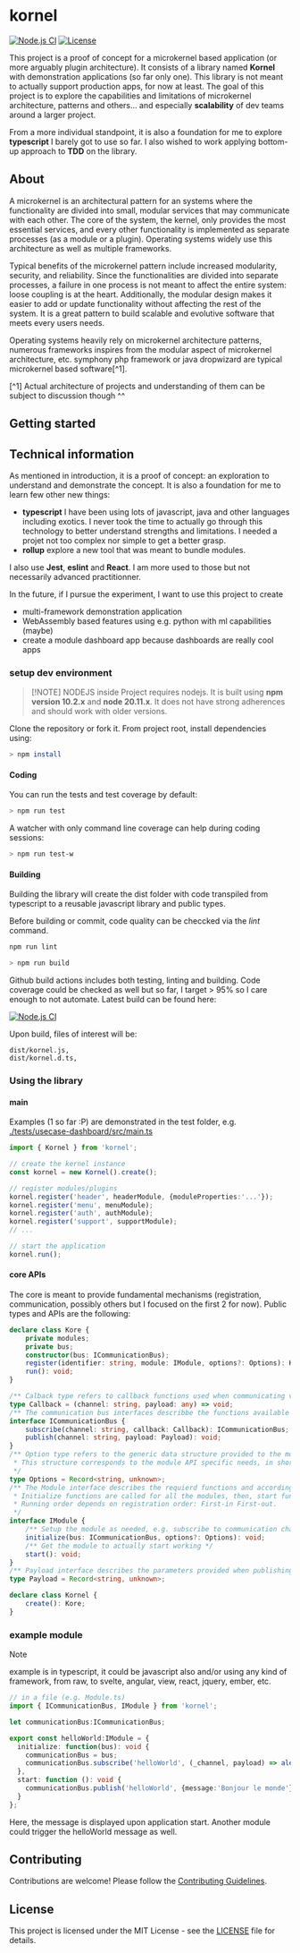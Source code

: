 # kornel

[![Node.js CI](https://github.com/gigacool/kornel/actions/workflows/node.js.yml/badge.svg?branch=main)](https://github.com/gigacool/kornel/actions/workflows/node.js.yml)
[![License](https://img.shields.io/badge/license-MIT-blue.svg)](https://opensource.org/licenses/MIT)

This project is a proof of concept for a microkernel based application (or more arguably plugin architecture). It consists of a library named **Kornel** with demonstration applications (so far only one). This library is not meant to actually support production apps, for now at least. 
The goal of this project is to explore the capabilities and limitations of microkernel architecture, patterns and others... and especially **scalability** of dev teams around a larger project.

From a more individual standpoint, it is also a foundation for me to explore **typescript** I barely got to use so far. I also wished to work applying bottom-up approach to **TDD** on the library. 

## About

A microkernel is an architectural pattern for an systems where the functionality are divided into small, modular services that may communicate with each other. The core of the system, the kernel, only provides the most essential services, and every other functionality is implemented as separate processes (as a module or a plugin). Operating systems widely use this architecture as well as multiple frameworks. 

Typical benefits of the microkernel pattern include increased modularity, security, and reliability. Since the functionalities are divided into separate processes, a failure in one process is not meant to affect the entire system: loose coupling is at the heart. Additionally, the modular design makes it easier to add or update functionality without affecting the rest of the system. It is a great pattern to build scalable and evolutive software that meets every users needs. 

Operating systems heavily rely on microkernel architecture patterns, numerous frameworks inspires from the modular aspect of microkernel architecture, etc. symphony php framework or java dropwizard are typical microkernel based software[^1]. 

[^1] Actual architecture of projects and understanding of them can be subject to discussion though ^^ 

## Getting started 

## Technical information

As mentioned in introduction, it is a proof of concept: an exploration to understand and demonstrate the concept. It is also a foundation for me to learn few other new things: 
- **typescript** I have been using lots of javascript, java and other languages including exotics. I never took the time to actually go through this technology to better understand strengths and limitations. I needed a projet not too complex nor simple to get a better grasp.
- **rollup** explore a new tool that was meant to bundle modules. 

I also use **Jest**, **eslint** and **React**. I am more used to those but not necessarily advanced practitionner.

In the future, if I pursue the experiment, I want to use this project to create 
- multi-framework demonstration application
- WebAssembly based features using e.g. python with ml capabilities (maybe)
- create a module dashboard app because dashboards are really cool apps 

### setup dev environment

> [!NOTE] NODEJS inside
> Project requires nodejs. It is built using **npm version 10.2.x** and **node 20.11.x**. It does not have strong adherences and should work with older versions.

Clone the repository or fork it. From project root, install dependencies using:

```bash 
> npm install 
```

#### Coding

You can run the tests and test coverage by default: 

```bash 
> npm run test
```

A watcher with only command line coverage can help during coding sessions:

```bash 
> npm run test-w
```

#### Building

Building the library will create the dist folder with code transpiled from typescript to a reusable javascript library and public types. 

Before building or commit, code quality can be checcked via the *lint* command.

```bash
npm run lint
```

```bash 
> npm run build
```

Github build actions includes both testing, linting and building. Code coverage could be checked as well but so far, I target > 95% so I care enough to not automate. Latest build can be found here: 

[![Node.js CI](https://github.com/gigacool/kornel/actions/workflows/node.js.yml/badge.svg?branch=main)](https://github.com/gigacool/kornel/actions/workflows/node.js.yml)


Upon build, files of interest will be:

```
dist/kornel.js,
dist/kornel.d.ts, 
```

### Using the library

#### main

Examples (1 so far :P) are demonstrated in the test folder, e.g. [./tests/usecase-dashboard/src/main.ts](./tests/usecase-dashboard/src/main.ts)

```typescript
import { Kornel } from 'kornel';

// create the kernel instance 
const kornel = new Kornel().create();

// register modules/plugins 
kornel.register('header', headerModule, {moduleProperties:'...'});
kornel.register('menu', menuModule);
kornel.register('auth', authModule);
kornel.register('support', supportModule);
// ... 

// start the application
kornel.run();
```

#### core APIs
The core is meant to provide fundamental mechanisms (registration, communication, possibly others but I focused on the first 2 for now). Public types and APIs are the following: 

```typescript
declare class Kore {
    private modules;
    private bus;
    constructor(bus: ICommunicationBus);
    register(identifier: string, module: IModule, options?: Options): Kore;
    run(): void;
}

/** Calback type refers to callback functions used when communicating via the communication bus */
type Callback = (channel: string, payload: any) => void;
/** The communication bus interfaces describbe the functions available to subscribe to, and publish messages. */
interface ICommunicationBus {
    subscribe(channel: string, callback: Callback): ICommunicationBus;
    publish(channel: string, payload: Payload): void;
}
/** Option type refers to the generic data structure provided to the module while initializing.
 * This structure corresponds to the module API specific needs, in short, the options needed to make it work.
 */
type Options = Record<string, unknown>;
/** The Module interface describes the requierd functions and according signatures.
 * Initialize functions are called for all the modules, then, start functions are called as well.
 * Running order depends on registration order: First-in First-out.
 */
interface IModule {
    /** Setup the module as needed, e.g. subscribe to communication channels, load options, fetch data, etc.*/
    initialize(bus: ICommunicationBus, options?: Options): void;
    /** Get the module to actually start working */
    start(): void;
}
/** Payload interface describes the parameters provided when publishing a message */
type Payload = Record<string, unknown>;

declare class Kornel {
    create(): Kore;
}
```

### example module 

> [!NOTE]
> example is in typescript, it could be javascript also and/or using any kind of framework, from raw, to svelte, angular, view, react, jquery, ember, etc. 

``` typescript
// in a file (e.g. Module.ts)
import { ICommunicationBus, IModule } from 'kornel';

let communicationBus:ICommunicationBus;

export const helloWorld:IModule = {
  initialize: function(bus): void {
    communicationBus = bus;
    communicationBus.subscribe('helloWorld', (_channel, payload) => alert(payload.message));
  },
  start: function (): void {
    communicationBus.publish('helloWorld', {message:'Bonjour le monde'});
  }
};
```

Here, the message is displayed upon application start. Another module could trigger the helloWorld message as well.

## Contributing

Contributions are welcome! Please follow the [Contributing Guidelines](CONTRIBUTING.md).

## License

This project is licensed under the MIT License - see the [LICENSE](LICENSE) file for details.




